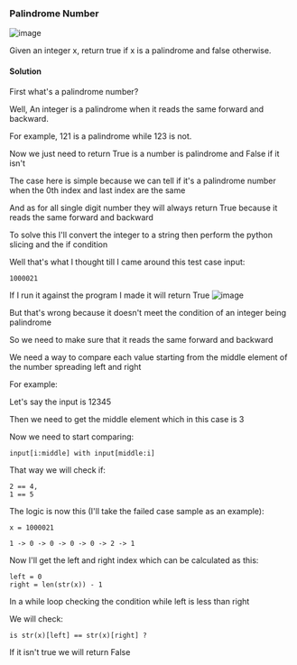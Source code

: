 <h3> Palindrome Number</h3>

![image](https://github.com/h4ckyou/h4ckyou.github.io/assets/127159644/c1586e37-71f6-4837-af1c-d16fd3277610)

Given an integer x, return true if x is a palindrome and false otherwise.

#### Solution

First what's a palindrome number? 

Well, An integer is a palindrome when it reads the same forward and backward.

For example, 121 is a palindrome while 123 is not.

Now we just need to return True is a number is palindrome and False if it isn't

The case here is simple because we can tell if it's a palindrome number when the 0th index and last index are the same

And as for all single digit number they will always return True because it reads the same forward and backward

To solve this I'll convert the integer to a string then perform the python slicing and the if condition

Well that's what I thought till I came around this test case input:

```
1000021
```

If I run it against the program I made it will return True 
![image](https://github.com/h4ckyou/h4ckyou.github.io/assets/127159644/443daef8-201d-432b-aa0b-a8f4b5097215)

But that's wrong because it doesn't meet the condition of an integer being palindrome

So we need to make sure that it reads the same forward and backward

We need a way to compare each value starting from the middle element of the number spreading left and right 

For example:

Let's say the input is 12345

Then we need to get the middle element which in this case is 3

Now we need to start comparing:

```
input[i:middle] with input[middle:i]
```

That way we will check if:

```
2 == 4,
1 == 5
```

The logic is now this (I'll take the failed case sample as an example):

```
x = 1000021

1 -> 0 -> 0 -> 0 -> 0 -> 2 -> 1
```

Now I'll get the left and right index which can be calculated as this:

```
left = 0
right = len(str(x)) - 1
```

In a while loop checking the condition while left is less than right

We will check:

```
is str(x)[left] == str(x)[right] ?
```

If it isn't true we will return False





